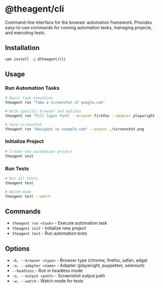 # @theagent/cli

Command-line interface for the browser automation framework. Provides easy-to-use commands for running automation tasks, managing projects, and executing tests.

## Installation

```bash
npm install -g @theagent/cli
```

## Usage

### Run Automation Tasks

```bash
# Basic task execution
theagent run "Take a screenshot of google.com"

# With specific browser and options
theagent run "Fill login form" --browser firefox --adapter playwright --headless

# Save screenshot
theagent run "Navigate to example.com" --output ./screenshot.png
```

### Initialize Project

```bash
# Create new automation project
theagent init
```

### Run Tests

```bash
# Run all tests
theagent test

# Watch mode
theagent test --watch
```

## Commands

- `theagent run <task>` - Execute automation task
- `theagent init` - Initialize new project
- `theagent test` - Run automation tests

## Options

- `-b, --browser <type>` - Browser type (chrome, firefox, safari, edge)
- `-a, --adapter <name>` - Adapter (playwright, puppeteer, selenium)  
- `--headless` - Run in headless mode
- `-o, --output <path>` - Screenshot output path
- `-w, --watch` - Watch mode for tests
